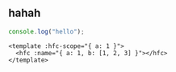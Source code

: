 ## hahah

```js
console.log("hello");
```

```vue-html
<template :hfc-scope="{ a: 1 }">
  <hfc :name="{ a: 1, b: [1, 2, 3] }"></hfc>
</template>
```
